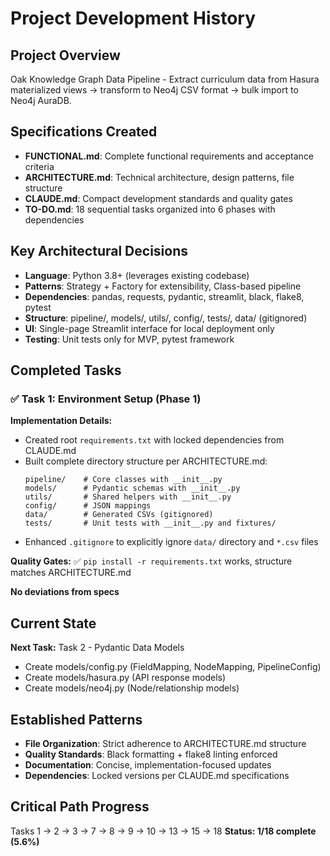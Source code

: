 # Project Development History

## Project Overview
Oak Knowledge Graph Data Pipeline - Extract curriculum data from Hasura materialized views → transform to Neo4j CSV format → bulk import to Neo4j AuraDB.

## Specifications Created
- **FUNCTIONAL.md**: Complete functional requirements and acceptance criteria
- **ARCHITECTURE.md**: Technical architecture, design patterns, file structure
- **CLAUDE.md**: Compact development standards and quality gates
- **TO-DO.md**: 18 sequential tasks organized into 6 phases with dependencies

## Key Architectural Decisions
- **Language**: Python 3.8+ (leverages existing codebase)
- **Patterns**: Strategy + Factory for extensibility, Class-based pipeline
- **Dependencies**: pandas, requests, pydantic, streamlit, black, flake8, pytest
- **Structure**: pipeline/, models/, utils/, config/, tests/, data/ (gitignored)
- **UI**: Single-page Streamlit interface for local deployment only
- **Testing**: Unit tests only for MVP, pytest framework

## Completed Tasks

### ✅ Task 1: Environment Setup (Phase 1)
**Implementation Details:**
- Created root `requirements.txt` with locked dependencies from CLAUDE.md
- Built complete directory structure per ARCHITECTURE.md:
  ```
  pipeline/    # Core classes with __init__.py
  models/      # Pydantic schemas with __init__.py
  utils/       # Shared helpers with __init__.py
  config/      # JSON mappings
  data/        # Generated CSVs (gitignored)
  tests/       # Unit tests with __init__.py and fixtures/
  ```
- Enhanced `.gitignore` to explicitly ignore `data/` directory and `*.csv` files

**Quality Gates:** ✅ `pip install -r requirements.txt` works, structure matches ARCHITECTURE.md

**No deviations from specs**

## Current State
**Next Task:** Task 2 - Pydantic Data Models
- Create models/config.py (FieldMapping, NodeMapping, PipelineConfig)
- Create models/hasura.py (API response models)
- Create models/neo4j.py (Node/relationship models)

## Established Patterns
- **File Organization**: Strict adherence to ARCHITECTURE.md structure
- **Quality Standards**: Black formatting + flake8 linting enforced
- **Documentation**: Concise, implementation-focused updates
- **Dependencies**: Locked versions per CLAUDE.md specifications

## Critical Path Progress
Tasks 1 → 2 → 3 → 7 → 8 → 9 → 10 → 13 → 15 → 18
**Status: 1/18 complete (5.6%)**